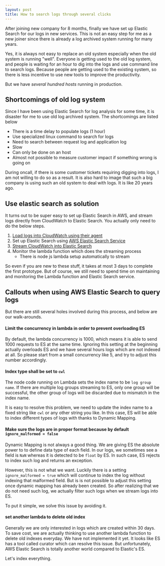 ```yaml
---
layout: post
title: How to search logs through several clicks
---
```


After joining new company for 8 months, finally we have set up Elastic Search for our logs in new services. This is not
an easy step for me as a new joiner since there is already a log archived system running for many years.

Yes, it is always not easy to replace an old system especially when the old system is running "well". Everyone is getting
used to the old log system, and people is waiting for an hour to dig into the logs and use command line to search logs. Because 
people are getting used to the existing system, so there is less incentive to use new tools to improve the productivity.

But we have *several hundred hosts* running in production. 

## Shortcomings of old log system
Since I have been using Elastic Search for log analysis for some time, it is disaster for me to use old log archived system. The
shortcomings are listed below
* There is a time delay to populate logs (1 hour)
* Use specialized linux command to search for logs
* Need to search between request log and application log
* Slow
* Can only be done on an host
* Almost not possible to measure customer impact if something wrong is going on

During oncall, if there is some customer tickets requiring digging into logs, I am not willing to do so as a result. It is
also hard to image that such a big company is using such an old system to deal with logs. It is like 20 years ago.

## Use elastic search as solution 
It turns out to be super easy to set up Elastic Search in AWS, and stream logs directly from CloudWatch to Elastic Search. 
You actually only need to do the below steps.
1. [Load logs into CloudWatch using their agent](https://docs.aws.amazon.com/AmazonCloudWatch/latest/monitoring/install-CloudWatch-Agent-on-first-instance.html)
2. Set up Elastic Search using [AWS Elastic Search Service](https://aws.amazon.com/elasticsearch-service/)
3. [Stream CloudWatch into Elastic Search](https://docs.aws.amazon.com/AmazonCloudWatch/latest/logs/CWL_ES_Stream.html)
4. Monitor the lambda function which does the streaming process
   * There is node js lambda setup automatically to stream

So even if you are new to these stuff, it takes at most 3 days to complete the first prototype. But of course, we still need
to spend time on maintaining and monitoring the Lambda function and Elastic Search service.  

## Callouts when using AWS Elastic Search to query logs
But there are still several holes involved during this process, and below are our walk-arounds.

#### Limit the concurrency in lambda in order to prevent overloading ES  

By default, the lambda concurrency is 1000, which means it is able to send 1000 requests to ES at the same time. Ignoring this
setting at the beginning actually overloads ES and we have several hours logs which are not indexed at all. So please start from
a small concurrency like 5, and try to adjust this number accordingly.

#### Index type shall be set to `cwl`
The node code running on Lambda sets the index name to be `log group name`. If there are multiple log groups streaming to ES,
only one group will be successful, the other group of logs will be discarded due to mismatch in the index name. 

It is easy to resolve this problem, we need to update the index name to a fixed string like `cwl` or any other string you like. 
In this case, ES will be able to index different types of logs with thanks to Dynamic Mapping. 

#### Make sure the logs are in proper format because by default `ignore_malformed = false`
Dynamic Mapping is not always a good thing. We are giving ES the absolute power to to define data type of each field. In our logs,
we sometimes see a field is `NaN` whereas it is detected to be `float` by ES. In such case, ES rejects to index such log and
returns an exception.

However, this is not what we want. Luckily there is a setting `ignore_malformed = true` which will continue to index the log
without indexing that malformed field. But is is not possible to adjust this setting once dynamic mapping has already been created.
So after realizing that we do not need such log, we actually filter such logs when we stream logs into ES.

To put it simple, we solve this issue by avoiding it.

####  set another lambda to delete old index 
Generally we are only interested in logs which are created within 30 days. To save cost, we are actually thinking to use another
lambda function to delete old indexes everyday. We have not implemented it yet. It looks like ES has a tool called curator which
can resolve this issue. But unfortunately, AWS Elastic Search is totally another world compared to Elastic's ES.

Let's index everything.